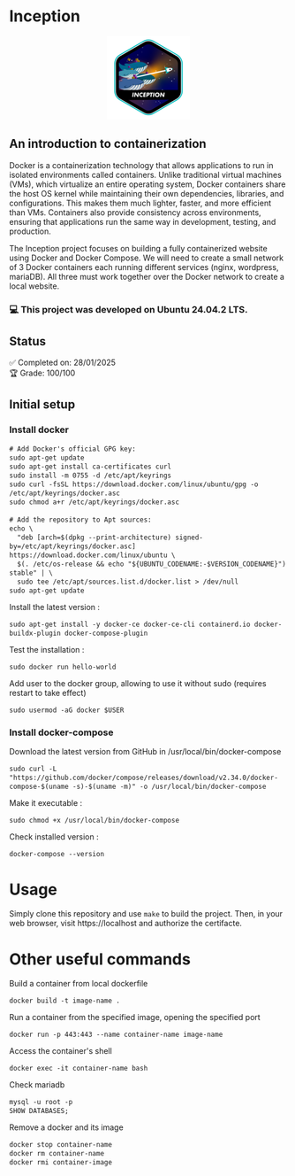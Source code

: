 # Inception

<p align="center">
  <img src="https://github.com/ArenKae/ArenKae/blob/main/42%20badges/inceptione.png" alt="inception 42 project badge"/>
</p>

## An introduction to containerization
Docker is a containerization technology that allows applications to run in isolated environments called containers. Unlike traditional virtual machines (VMs), which virtualize an entire operating system, Docker containers share the host OS kernel while maintaining their own dependencies, libraries, and configurations. This makes them much lighter, faster, and more efficient than VMs. Containers also provide consistency across environments, ensuring that applications run the same way in development, testing, and production.

The Inception project focuses on building a fully containerized website using Docker and Docker Compose.  We will need to create a small network of 3 Docker containers each running different services (nginx, wordpress, mariaDB). All three must work together over the Docker network to create a local website.

### 💻 This project was developed on Ubuntu 24.04.2 LTS.

## Status
✅ Completed on: 28/01/2025
</br>
🏆 Grade: 100/100

## Initial setup

### Install docker
```
# Add Docker's official GPG key:
sudo apt-get update
sudo apt-get install ca-certificates curl
sudo install -m 0755 -d /etc/apt/keyrings
sudo curl -fsSL https://download.docker.com/linux/ubuntu/gpg -o /etc/apt/keyrings/docker.asc
sudo chmod a+r /etc/apt/keyrings/docker.asc

# Add the repository to Apt sources:
echo \
  "deb [arch=$(dpkg --print-architecture) signed-by=/etc/apt/keyrings/docker.asc] https://download.docker.com/linux/ubuntu \
  $(. /etc/os-release && echo "${UBUNTU_CODENAME:-$VERSION_CODENAME}") stable" | \
  sudo tee /etc/apt/sources.list.d/docker.list > /dev/null
sudo apt-get update
```

Install the latest version :
```
sudo apt-get install -y docker-ce docker-ce-cli containerd.io docker-buildx-plugin docker-compose-plugin
```

Test the installation :
```
sudo docker run hello-world
```

Add user to the docker group, allowing to use it without sudo (requires restart to take effect)
```
sudo usermod -aG docker $USER
```

### Install docker-compose
Download the latest version from GitHub in /usr/local/bin/docker-compose
```
sudo curl -L "https://github.com/docker/compose/releases/download/v2.34.0/docker-compose-$(uname -s)-$(uname -m)" -o /usr/local/bin/docker-compose
```

Make it executable :
```
sudo chmod +x /usr/local/bin/docker-compose
```

Check installed version :
```
docker-compose --version
```

# Usage
Simply clone this repository and use ```make``` to build the project.
Then, in your web browser, visit https://localhost and authorize the certifacte.

# Other useful commands

Build a container from local dockerfile
```
docker build -t image-name .
```

Run a container from the specified image, opening the specified port
```
docker run -p 443:443 --name container-name image-name
```

Access the container's shell
```
docker exec -it container-name bash
```

Check mariadb
```
mysql -u root -p
SHOW DATABASES;
```

Remove a docker and its image
```
docker stop container-name
docker rm container-name
docker rmi container-image
```
